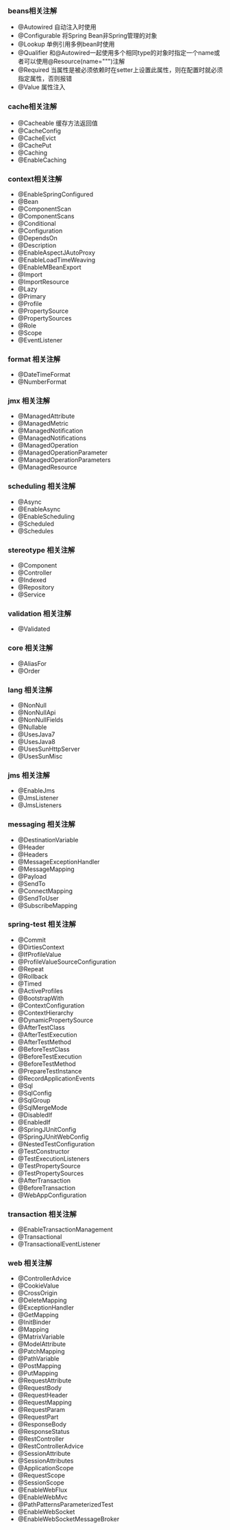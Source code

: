 ### beans相关注解
+ @Autowired 自动注入时使用
+ @Configurable 将Spring Bean非Spring管理的对象
+ @Lookup 单例引用多例bean时使用
+ @Qualifier 和@Autowired一起使用多个相同type的对象时指定一个name或者可以使用@Resource(name=""")注解
+ @Required 当属性是被必须依赖时在setter上设置此属性，则在配置时就必须指定属性，否则报错
+ @Value 属性注入
### cache相关注解
+ @Cacheable 缓存方法返回值
+ @CacheConfig 
+ @CacheEvict
+ @CachePut
+ @Caching
+ @EnableCaching
### context相关注解
+ @EnableSpringConfigured
+ @Bean
+ @ComponentScan
+ @ComponentScans
+ @Conditional
+ @Configuration
+ @DependsOn
+ @Description
+ @EnableAspectJAutoProxy
+ @EnableLoadTimeWeaving
+ @EnableMBeanExport
+ @Import
+ @ImportResource
+ @Lazy
+ @Primary
+ @Profile
+ @PropertySource
+ @PropertySources
+ @Role
+ @Scope
+ @EventListener
### format 相关注解
+ @DateTimeFormat
+ @NumberFormat
### jmx 相关注解
+ @ManagedAttribute
+ @ManagedMetric
+ @ManagedNotification
+ @ManagedNotifications
+ @ManagedOperation
+ @ManagedOperationParameter
+ @ManagedOperationParameters
+ @ManagedResource
### scheduling 相关注解
+ @Async
+ @EnableAsync
+ @EnableScheduling
+ @Scheduled
+ @Schedules
### stereotype 相关注解
+ @Component
+ @Controller
+ @Indexed
+ @Repository
+ @Service
### validation 相关注解
+ @Validated

### core 相关注解
+ @AliasFor
+ @Order
### lang 相关注解
+ @NonNull
+ @NonNullApi
+ @NonNullFields
+ @Nullable
+ @UsesJava7
+ @UsesJava8
+ @UsesSunHttpServer
+ @UsesSunMisc
### jms 相关注解
+ @EnableJms
+ @JmsListener
+ @JmsListeners
### messaging 相关注解
+ @DestinationVariable
+ @Header
+ @Headers
+ @MessageExceptionHandler
+ @MessageMapping
+ @Payload
+ @SendTo
+ @ConnectMapping
+ @SendToUser
+ @SubscribeMapping
### spring-test 相关注解
+ @Commit
+ @DirtiesContext
+ @IfProfileValue
+ @ProfileValueSourceConfiguration
+ @Repeat
+ @Rollback
+ @Timed
+ @ActiveProfiles
+ @BootstrapWith
+ @ContextConfiguration
+ @ContextHierarchy
+ @DynamicPropertySource
+ @AfterTestClass
+ @AfterTestExecution
+ @AfterTestMethod
+ @BeforeTestClass
+ @BeforeTestExecution
+ @BeforeTestMethod
+ @PrepareTestInstance
+ @RecordApplicationEvents
+ @Sql
+ @SqlConfig
+ @SqlGroup
+ @SqlMergeMode
+ @DisabledIf
+ @EnabledIf
+ @SpringJUnitConfig
+ @SpringJUnitWebConfig
+ @NestedTestConfiguration
+ @TestConstructor
+ @TestExecutionListeners
+ @TestPropertySource
+ @TestPropertySources
+ @AfterTransaction
+ @BeforeTransaction
+ @WebAppConfiguration
### transaction 相关注解
+ @EnableTransactionManagement
+ @Transactional
+ @TransactionalEventListener
### web 相关注解
+ @ControllerAdvice
+ @CookieValue
+ @CrossOrigin
+ @DeleteMapping
+ @ExceptionHandler
+ @GetMapping
+ @InitBinder
+ @Mapping
+ @MatrixVariable
+ @ModelAttribute
+ @PatchMapping
+ @PathVariable
+ @PostMapping
+ @PutMapping
+ @RequestAttribute
+ @RequestBody
+ @RequestHeader
+ @RequestMapping
+ @RequestParam
+ @RequestPart
+ @ResponseBody
+ @ResponseStatus
+ @RestController
+ @RestControllerAdvice
+ @SessionAttribute
+ @SessionAttributes
+ @ApplicationScope
+ @RequestScope
+ @SessionScope
+ @EnableWebFlux
+ @EnableWebMvc
+ @PathPatternsParameterizedTest
+ @EnableWebSocket
+ @EnableWebSocketMessageBroker